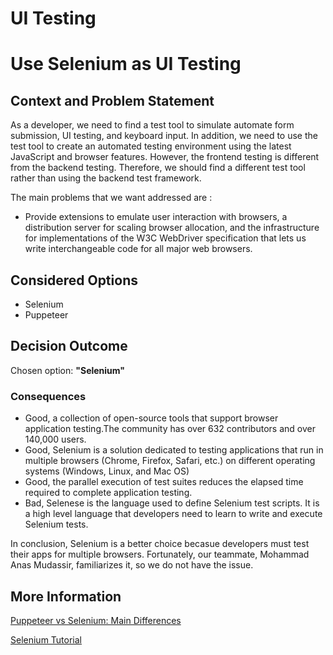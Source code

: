 # UI Testing

# Use Selenium as UI Testing

## Context and Problem Statement

As a developer, we need to find a test tool to simulate automate form submission, UI testing, and keyboard input. In addition, we need to use the test tool to create an automated testing environment using the latest JavaScript and browser features. However, the frontend testing is different from the backend testing. Therefore, we should find a different test tool rather than using the backend test framework.

The main problems that we want addressed are : 
 - Provide extensions to emulate user interaction with browsers, a distribution server for scaling browser allocation, and the infrastructure for implementations of the W3C WebDriver specification that lets us write interchangeable code for all major web browsers.

## Considered Options

* Selenium
* Puppeteer

## Decision Outcome

Chosen option: <b>"Selenium"</b>

### Consequences

* Good, a collection of open-source tools that support browser application testing.The community has over 632 contributors and over 140,000 users.
* Good, Selenium is a solution dedicated to testing applications that run in multiple browsers (Chrome, Firefox, Safari, etc.) on different operating systems (Windows, Linux, and Mac OS)
* Good, the parallel execution of test suites reduces the elapsed time required to complete application testing.
* Bad, Selenese is the language used to define Selenium test scripts. It is a high level language that developers need to learn to write and execute Selenium tests.

In conclusion, Selenium is a better choice becasue developers must test their apps for multiple browsers. Fortunately, our teammate, Mohammad Anas Mudassir, familiarizes it, so we do not have the issue.
## More Information
[Puppeteer vs Selenium: Main Differences](https://brightdata.com/blog/proxy-101/puppeteer-vs-selenium?kw=&cpn=14745430544&cam=aw_all_products-all_geos-search_dsa_blog-kw_en-desktop_blog-proxy-101__612826834975&utm_term=&utm_campaign=all_products-all_geos-search_dsa_blog-kw_en-desktop&utm_source=adwords&utm_medium=ppc&utm_content=blog-proxy-101&hsa_acc=1393175403&hsa_cam=14745430544&hsa_grp=136943772153&hsa_ad=612826834975&hsa_src=g&hsa_tgt=dsa-1649388331144&hsa_kw=&hsa_mt=&hsa_net=adwords&hsa_ver=3&cq_src=google_ads&cq_cmp=14745430544&cq_term=&cq_plac=&cq_net=g&cq_plt=gp&gclid=Cj0KCQiAvqGcBhCJARIsAFQ5ke4W0mLy0juROjoYit50lwoJsSXuefuSx-rmO3g4FI0TsBF5s6Zu0_AaAgzYEALw_wcB)

[Selenium Tutorial]([https://jestjs.io/docs/getting-started](https://www.selenium.dev/documentation/))
